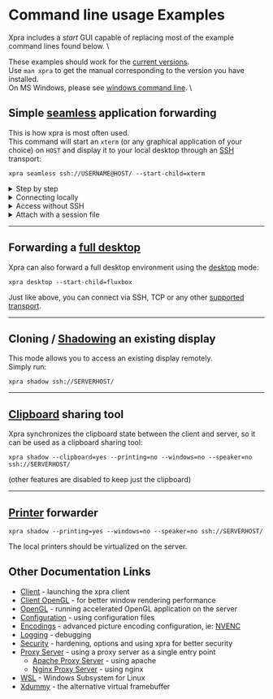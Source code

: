 # Command line usage Examples

Xpra includes a _start_ GUI capable of replacing most of the example command lines found below. \

These examples should work for the [current versions](https://github.com/Xpra-org/xpra/wiki/Versions).\
Use `man xpra` to get the manual corresponding to the version you have installed. \
On MS Windows, please see [windows command line](./Client.md#command-line). \

## Simple [seamless](Seamless.md) application forwarding
This is how xpra is most often used.\
This command will start an `xterm` (or any graphical application of your choice) on `HOST` and display it to your local desktop through an [SSH](../Network/SSH.md) transport:
```shell
xpra seamless ssh://USERNAME@HOST/ --start-child=xterm
```

<details>
  <summary>Step by step</summary>

Instead of starting and attaching to the session using a single command:\
first connect to the server via ssh and start the xpra server instance on a free display of your choice (`:100 in this example`):
```shell
xpra seamless :100 --start=xterm
```
then from the client, just connect to this xpra instance:
```shell
xpra attach ssh://USERNAME@HOST/100
```
(replace `HOST` with the hostname or IP of the server)
</details>
<details>
  <summary>Connecting locally</summary>

If you are attaching from the same machine and using the same user account, this is sufficient:
```shell
xpra attach :100
```
And if there is only a single xpra session running, you can omit the display and simply run:
```shell
xpra attach
```
</details>
<details>
  <summary>Access without SSH</summary>

SSH is great, it provides host verification, secure authentication and encryption, it is available on all platforms and is well tested.

However, in some cases, you may not want to give remote users shell access, or you may want to share sessions between multiple remote users. \
For this type of use case, you can use TCP sockets:
```shell
xpra seamless --start=xterm --bind-tcp=0.0.0.0:10000
```
Then, assuming that the port you have chosen (`10000` in the example above) is allowed through the firewall, you can connect from the client using:
```shell
xpra attach tcp://SERVERHOST:10000/
```

Beware: this TCP socket is insecure in this example, see [authentication](Authentication.md).
</details>
<details>
  <summary>Attach with a session file</summary>
  Typing the same attach commands over and over again can be tedious, especially if you tweak the command line options.

  Instead, you can create session files and just double-click on them to connect to the session:
  ```shell
cat > ~/Desktop/example.xpra
mode=ssh
host=YOURSERVER
speaker=off
```
  For more information, see [session files](./Client.md#session-files)
</details>

***

## Forwarding a [full desktop](Desktop.md)
Xpra can also forward a full desktop environment using the [desktop](Desktop.md) mode:
```shell
xpra desktop --start-child=fluxbox
```
Just like above, you can connect via SSH, TCP or any other [supported transport](../Network/README.md).

***

## Cloning / [Shadowing](Shadow.md) an existing display
This mode allows you to access an existing display remotely.\
Simply run:
```shell
xpra shadow ssh://SERVERHOST/
```

***

## [Clipboard](../Features/Clipboard.md) sharing tool
Xpra synchronizes the clipboard state between the client and server, so it can be used as a clipboard sharing tool:
```shell
xpra shadow --clipboard=yes --printing=no --windows=no --speaker=no ssh://SERVERHOST/
```
(other features are disabled to keep just the clipboard)

***

## [Printer](../Features/Printing.md) forwarder
```shell
xpra shadow --printing=yes --windows=no --speaker=no ssh://SERVERHOST/
```
The local printers should be virtualized on the server.

## Other Documentation Links
* [Client](Client.md) - launching the xpra client
* [Client OpenGL](Client-OpenGL.md) - for better window rendering performance
* [OpenGL](OpenGL.md) - running accelerated OpenGL application on the server
* [Configuration](Configuration.md) - using configuration files
* [Encodings](Encodings.md) - advanced picture encoding configuration, ie: [NVENC](NVENC.md)
* [Logging](Logging.md) - debugging
* [Security](Security.md) - hardening, options and using xpra for better security
* [Proxy Server](Proxy-Server.md) - using a proxy server as a single entry point
  * [Apache Proxy Server](Apache-Proxy.md) - using apache
  * [Nginx Proxy Server](Apache-Proxy.md) - using nginx
* [WSL](WSL.md) - Windows Subsystem for Linux
* [Xdummy](Xdummy.md) - the alternative virtual framebuffer
